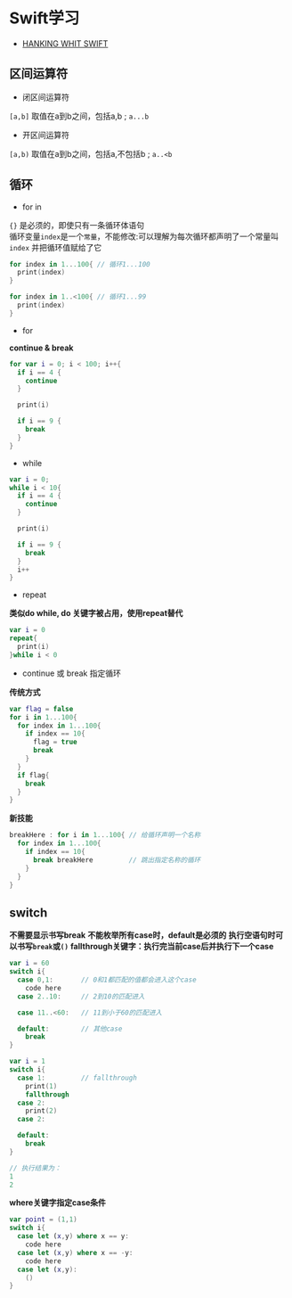 # Swift学习

- [HANKING WHIT SWIFT](https://www.hackingwithswift.com/read)

## 区间运算符

- 闭区间运算符

`[a,b]` 取值在a到b之间，包括a,b ; `a...b`  

- 开区间运算符

`[a,b)` 取值在a到b之间，包括a,不包括b ; `a..<b`  

## 循环

- for in

`{}` 是必须的，即使只有一条循环体语句  
循环变量`index`是一个`常量`，不能修改:可以理解为每次循环都声明了一个常量叫`index` 并把循环值赋给了它  

```swift
for index in 1...100{ // 循环1...100
  print(index)
}

for index in 1..<100{ // 循环1...99
  print(index)
}
```

- for 

**continue & break**

```swift
for var i = 0; i < 100; i++{
  if i == 4 {
    continue
  }

  print(i)

  if i == 9 {
    break
  }
}
```

- while

```swift
var i = 0;
while i < 10{
  if i == 4 {
    continue
  }

  print(i)

  if i == 9 {
    break
  }
  i++
}
```

- repeat

**类似do while, do 关键字被占用，使用repeat替代**

```swift
var i = 0
repeat{
  print(i)
}while i < 0
```

- continue 或 break 指定循环

**传统方式**

```swift
var flag = false
for i in 1...100{
  for index in 1...100{
    if index == 10{
      flag = true
      break
    }
  }
  if flag{
    break
  }
}
```

**新技能**

```swift
breakHere : for i in 1...100{ // 给循环声明一个名称
  for index in 1...100{
    if index == 10{
      break breakHere         // 跳出指定名称的循环
    }
  }
}
```

## switch

**不需要显示书写break**
**不能枚举所有case时，default是必须的**
**执行空语句时可以书写`break`或`()`**
**fallthrough关键字：执行完当前case后并执行下一个case**

```swift
var i = 60
switch i{
  case 0,1:       // 0和1都匹配的值都会进入这个case
    code here
  case 2..10:     // 2到10的匹配进入

  case 11..<60:   // 11到小于60的匹配进入

  default:        // 其他case
    break
}
```

```swift
var i = 1
switch i{
  case 1:         // fallthrough
    print(1)
    fallthrough
  case 2:         
    print(2)
  case 2:

  default:
    break
}

// 执行结果为：
1 
2
```

**where关键字指定case条件**

```swift
var point = (1,1)
switch i{
  case let (x,y) where x == y:
    code here
  case let (x,y) where x == -y:
    code here
  case let (x,y):
    ()
}
```




